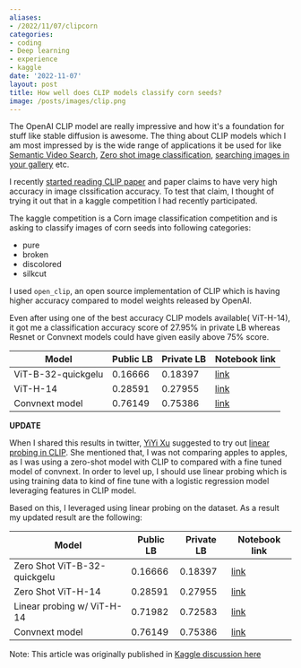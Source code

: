 ```yaml
---
aliases:
- /2022/11/07/clipcorn
categories:
- coding
- Deep learning
- experience
- kaggle
date: '2022-11-07'
layout: post
title: How well does CLIP models classify corn seeds?
image: /posts/images/clip.png
---
```


The OpenAI CLIP model are really impressive and how it's a foundation for stuff like stable diffusion is awesome. The thing about
 CLIP models which I am most impressed by is the wide range of applications it be used for like
[Semantic Video Search](https://huggingface.co/spaces/YiYiXu/it-happened-one-frame-2), [Zero shot image classification](https://github.com/openai/CLIP#zero-shot-prediction), [searching images in your gallery](https://wandb.ai/pcuenq/photo-finder/reports/Creating-a-Semantic-Search-Engine-for-My-Photos--VmlldzoyMDE2NzQ3) etc.

I recently [started reading CLIP paper](https://arxiv.org/abs/2103.00020) and paper claims to have very high accuracy in
image clssification accuracy. To test that claim, I thought of trying it out that in a kaggle competition I had recently participated.

The kaggle competition is a Corn image classification competition and is asking to classify images of corn seeds into following
categories:

- pure
- broken
- discolored
- silkcut

I used `open_clip`, an open source implementation of CLIP which is having higher accuracy compared to model weights released by OpenAI.

Even after using one of the best accuracy CLIP models available( ViT-H-14), it got me a classification accuracy score of 27.95% in private LB  whereas Resnet or Convnext models could have given easily above 75% score.

| Model | Public LB | Private LB | Notebook link|
| --- | --- | --- | --- |
| ViT-B-32-quickgelu | 0.16666 | 0.18397 | [link](https://www.kaggle.com/code/kurianbenoy/playing-with-clip-model?scriptVersionId=108925854) |
| ViT-H-14 | 0.28591 | 0.27955 | [link](https://www.kaggle.com/code/kurianbenoy/playing-with-clip-model?scriptVersionId=109012620) |
| Convnext model| 0.76149 | 0.75386 | [link](https://www.kaggle.com/code/kurianbenoy/fastai-baseline-albumentations?scriptVersionId=106051045) |

**UPDATE**

When I shared this results in twitter, [YiYi Xu](https://twitter.com/YiYiMarz) suggested to try out [linear probing in CLIP](https://github.com/openai/CLIP#linear-probe-evaluation). She mentioned that, I was not comparing apples to apples, as I was using a zero-shot model with CLIP to compared with a fine tuned model of convnext. In order to level up, I should use linear probing which is using training data to kind of fine tune with a logistic regression model leveraging features in CLIP model.

Based on this, I leveraged using linear probing on the dataset. As a result my updated result are the following:

| Model | Public LB | Private LB | Notebook link|
| --- | --- | --- | --- |
| Zero Shot ViT-B-32-quickgelu | 0.16666 | 0.18397 | [link](https://www.kaggle.com/code/kurianbenoy/playing-with-clip-model?scriptVersionId=108925854) |
| Zero Shot ViT-H-14 | 0.28591 | 0.27955 | [link](https://www.kaggle.com/code/kurianbenoy/playing-with-clip-model?scriptVersionId=109012620) |
| Linear probing w/ ViT-H-14 | 0.71982 |  0.72583 | [link](https://www.kaggle.com/code/kurianbenoy/playing-with-clip-model?scriptVersionId=109012620) |
| Convnext model| 0.76149 | 0.75386 | [link](https://www.kaggle.com/code/kurianbenoy/fastai-baseline-albumentations?scriptVersionId=106051045) |

Note: This article was originally published in [Kaggle discussion here](https://www.kaggle.com/competitions/kaggle-pog-series-s01e03/discussion/362326)
